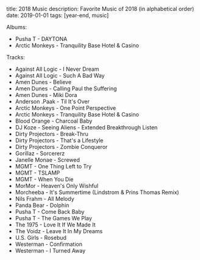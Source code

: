 title: 2018 Music
description: Favorite Music of 2018 (in alphabetical order)
date: 2019-01-01
tags: [year-end, music]

Albums:

- Pusha T - DAYTONA
- Arctic Monkeys - Tranquility Base Hotel & Casino

Tracks:

- Against All Logic - I Never Dream
- Against All Logic - Such A Bad Way
- Amen Dunes - Believe
- Amen Dunes - Calling Paul the Suffering
- Amen Dunes - Miki Dora
- Anderson .Paak - Til It's Over
- Arctic Monkeys - One Point Perspective
- Arctic Monkeys - Tranquility Base Hotel & Casino
- Blood Orange - Charcoal Baby
- DJ Koze - Seeing Aliens - Extended Breakthrough Listen
- Dirty Projectors - Break-Thru
- Dirty Projectors - That's a Lifestyle
- Dirty Projectors - Zombie Conqueror
- Gorillaz - Sorcererz
- Janelle Monae - Screwed
- MGMT - One Thing Left to Try
- MGMT - TSLAMP
- MGMT - When You Die
- MorMor - Heaven's Only Wishful
- Morcheeba - It's Summertime (Lindstrom & Prins Thomas Remix)
- Nils Frahm - All Melody
- Panda Bear - Dolphin
- Pusha T - Come Back Baby
- Pusha T - The Games We Play
- The 1975 - Love It If We Made It
- The Voidz - Leave It In My Dreams
- U.S. Girls - Rosebud
- Westerman - Confirmation
- Westerman - I Turned Away
